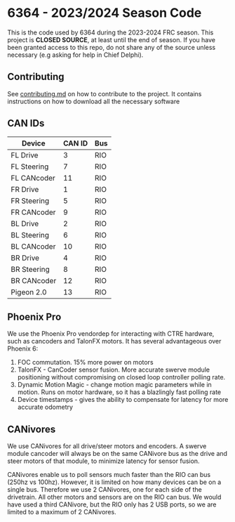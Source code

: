 # 6364 - 2023/2024 Season Code

This is the code used by 6364 during the 2023-2024 FRC season.
This project is **CLOSED SOURCE**, at least until the end of season.
If you have been granted access to this repo, do not share any of the source unless necessary (e.g asking for help in Chief Delphi).

## Contributing
See [contributing.md](contributing.md) on how to contribute to the project. It contains instructions on how to download all the necessary software

## CAN IDs
| Device      | CAN ID      | Bus         |
| ----------- | ----------- | ----------- |
| FL Drive    | 3           | RIO         |
| FL Steering | 7           | RIO         |
| FL CANcoder | 11          | RIO         |
| FR Drive    | 1           | RIO         |
| FR Steering | 5           | RIO         |
| FR CANcoder | 9           | RIO         |
| BL Drive    | 2           | RIO         |
| BL Steering | 6           | RIO         |
| BL CANcoder | 10          | RIO         |
| BR Drive    | 4           | RIO         |
| BR Steering | 8           | RIO         |
| BR CANcoder | 12          | RIO         |
| Pigeon 2.0  | 13          | RIO         |

## Phoenix Pro
We use the Phoenix Pro vendordep for interacting with CTRE hardware, such as cancoders and TalonFX motors. It has several advantageous over Phoenix 6:

1. FOC commutation. 15% more power on motors
2. TalonFX - CanCoder sensor fusion. More accurate swerve module positioning without compromising on closed loop controller polling rate.
3. Dynamic Motion Magic - change motion magic parameters while in motion. Runs on motor hardware, so it has a blazlingly fast polling rate
4. Device timestamps - gives the ability to compensate for latency for more accurate odometry

## CANivores
We use CANivores for all drive/steer motors and encoders. A swerve module cancoder will always be on the same CANivore bus as the drive and steer motors of that module, to minimize latency for sensor fusion.

CANivores enable us to poll sensors much faster than the RIO can bus (250hz vs 100hz). However, it is limited on how many devices can be on a single bus. Therefore we use 2 CANivores, one for each side of the drivetrain. All other motors and sensors are on the RIO can bus. We would have used a third CANivore, but the RIO only has 2 USB ports, so we are limited to a maximum of 2 CANivores.
